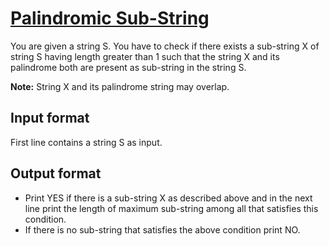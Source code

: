 # [Palindromic Sub-String][link]

You are given a string S. You have to check if there exists a sub-string X of string S having length greater than 1 such that the string X and its palindrome both are present as sub-string in the string S.

**Note:** String X and its palindrome string may overlap.

## Input format

First line contains a string S as input.

## Output format

- Print YES if there is a sub-string X as described above and in the next line print the length of maximum sub-string among all that satisfies this condition.
- If there is no sub-string that satisfies the above condition print NO.

[link]: https://www.hackerearth.com/practice/basic-programming/implementation/basics-of-implementation/practice-problems/algorithm/partition-string-db2c970d/
